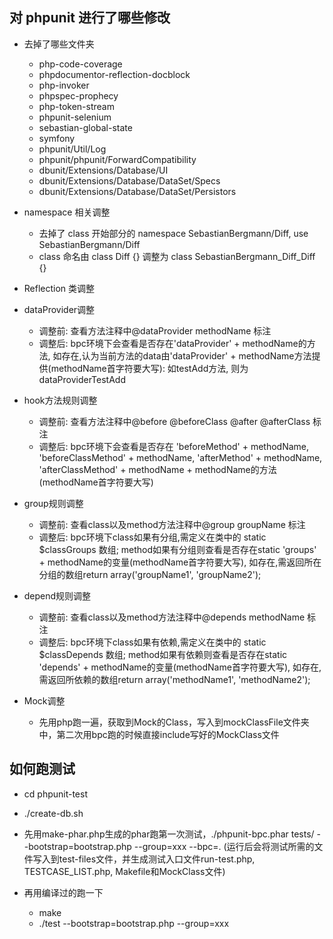 ## 对 phpunit 进行了哪些修改
  - 去掉了哪些文件夹
    - php-code-coverage
    - phpdocumentor-reflection-docblock
    - php-invoker
    - phpspec-prophecy
    - php-token-stream
    - phpunit-selenium
    - sebastian-global-state
    - symfony
    - phpunit/Util/Log
    - phpunit/phpunit/ForwardCompatibility
    - dbunit/Extensions/Database/UI
    - dbunit/Extensions/Database/DataSet/Specs
    - dbunit/Extensions/Database/DataSet/Persistors

  - namespace 相关调整
    - 去掉了 class 开始部分的 namespace SebastianBergmann/Diff, use SebastianBergmann/Diff
    - class 命名由 class Diff {} 调整为 class SebastianBergmann_Diff_Diff {}

  - Reflection 类调整
  - dataProvider调整
    - 调整前: 查看方法注释中@dataProvider methodName 标注
    - 调整后: bpc环境下会查看是否存在'dataProvider' + methodName的方法, 如存在,认为当前方法的data由'dataProvider' + methodName方法提供(methodName首字符要大写): 如testAdd方法, 则为dataProviderTestAdd
  - hook方法规则调整
    - 调整前: 查看方法注释中@before @beforeClass @after @afterClass 标注
    - 调整后: bpc环境下会查看是否存在 'beforeMethod' + methodName, 'beforeClassMethod' + methodName, 'afterMethod' + methodName, 'afterClassMethod' + methodName + methodName的方法(methodName首字符要大写)
  - group规则调整
    - 调整前: 查看class以及method方法注释中@group groupName 标注
    - 调整后: bpc环境下class如果有分组,需定义在类中的 static $classGroups 数组; method如果有分组则查看是否存在static 'groups' + methodName的变量(methodName首字符要大写), 如存在,需返回所在分组的数组return array('groupName1', 'groupName2');
  - depend规则调整
    - 调整前: 查看class以及method方法注释中@depends methodName 标注
    - 调整后: bpc环境下class如果有依赖,需定义在类中的 static $classDepends 数组; method如果有依赖则查看是否存在static 'depends' + methodName的变量(methodName首字符要大写), 如存在,需返回所依赖的数组return array('methodName1', 'methodName2');

  - Mock调整
    - 先用php跑一遍，获取到Mock的Class，写入到mockClassFile文件夹中，第二次用bpc跑的时候直接include写好的MockClass文件

## 如何跑测试
  - cd phpunit-test
  - ./create-db.sh
  - 先用make-phar.php生成的phar跑第一次测试，./phpunit-bpc.phar tests/ --bootstrap=bootstrap.php --group=xxx --bpc=. (运行后会将测试所需的文件写入到test-files文件，并生成测试入口文件run-test.php, TESTCASE_LIST.php, Makefile和MockClass文件)

  - 再用编译过的跑一下
    - make
    - ./test --bootstrap=bootstrap.php --group=xxx
